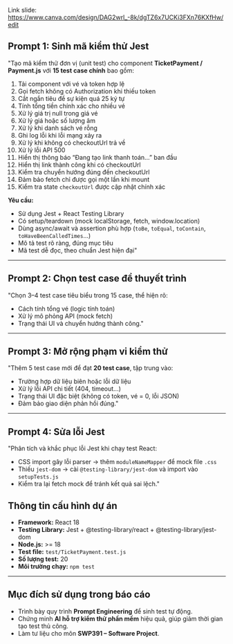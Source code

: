 Link slide:
https://www.canva.com/design/DAG2wrl_-8k/dgTZ6x7UCKi3FXn76KXfHw/edit

## Prompt 1: Sinh mã kiểm thử Jest
"Tạo mã kiểm thử đơn vị (unit test) cho component **TicketPayment / Payment.js** với **15 test case chính** bao gồm:

1. Tải component với vé và token hợp lệ  
2. Gọi fetch không có Authorization khi thiếu token  
3. Cắt ngắn tiêu đề sự kiện quá 25 ký tự  
4. Tính tổng tiền chính xác cho nhiều vé  
5. Xử lý giá trị null trong giá vé  
6. Xử lý giá hoặc số lượng âm  
7. Xử lý khi danh sách vé rỗng  
8. Ghi log lỗi khi lỗi mạng xảy ra  
9. Xử lý khi không có checkoutUrl trả về  
10. Xử lý lỗi API 500  
11. Hiển thị thông báo “Đang tạo link thanh toán...” ban đầu  
12. Hiển thị link thành công khi có checkoutUrl  
13. Kiểm tra chuyển hướng đúng đến checkoutUrl  
14. Đảm bảo fetch chỉ được gọi một lần khi mount  
15. Kiểm tra state `checkoutUrl` được cập nhật chính xác  

**Yêu cầu:**
- Sử dụng Jest + React Testing Library  
- Có setup/teardown (mock localStorage, fetch, window.location)  
- Dùng async/await và assertion phù hợp (`toBe`, `toEqual`, `toContain`, `toHaveBeenCalledTimes`...)  
- Mô tả test rõ ràng, đúng mục tiêu  
- Mã test dễ đọc, theo chuẩn Jest hiện đại"

---

## Prompt 2: Chọn test case để thuyết trình
"Chọn 3–4 test case tiêu biểu trong 15 case, thể hiện rõ:
- Cách tính tổng vé (logic tính toán)  
- Xử lý mô phỏng API (mock fetch)  
- Trạng thái UI và chuyển hướng thành công."

---

## Prompt 3: Mở rộng phạm vi kiểm thử
"Thêm 5 test case mới để đạt **20 test case**, tập trung vào:
- Trường hợp dữ liệu biên hoặc lỗi dữ liệu  
- Xử lý lỗi API chi tiết (404, timeout...)  
- Trạng thái UI đặc biệt (không có token, vé = 0, lỗi JSON)  
- Đảm bảo giao diện phản hồi đúng."

---

## Prompt 4: Sửa lỗi Jest
"Phân tích và khắc phục lỗi Jest khi chạy test React:
- CSS import gây lỗi parser → thêm `moduleNameMapper` để mock file `.css`  
- Thiếu `jest-dom` → cài `@testing-library/jest-dom` và import vào `setupTests.js`  
- Kiểm tra lại fetch mock để tránh kết quả sai lệch."
## Thông tin cấu hình dự án
- **Framework:** React 18  
- **Testing Library:** Jest + @testing-library/react + @testing-library/jest-dom  
- **Node.js:** >= 18  
- **Test file:** `test/TicketPayment.test.js`  
- **Số lượng test:** 20  
- **Môi trường chạy:** `npm test`

---

## Mục đích sử dụng trong báo cáo
- Trình bày quy trình **Prompt Engineering** để sinh test tự động.  
- Chứng minh **AI hỗ trợ kiểm thử phần mềm** hiệu quả, giúp giảm thời gian tạo test thủ công.  
- Làm tư liệu cho môn **SWP391 – Software Project**.
